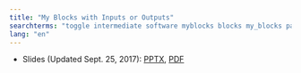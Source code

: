 ```yaml
---
title: "My Blocks with Inputs or Outputs"
searchterms: "toggle intermediate software myblocks blocks my_blocks parameters parametres inputs outputs my_block_builder my_blocks_with_inputs/outputs"
lang: "en"
---
```

 <ul>

 <li class="ng-binding">Slides (Updated Sept. 25, 2017):
 <a href="ProgrammingLessons/intermediate/MyBlocksUpdated.pptx">PPTX</a>,
 <a href="ProgrammingLessons/intermediate/MyBlocksUpdated.pdf">PDF</a>
 </li>
 
 </ul>
